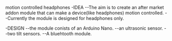 motion controlled headphones
-IDEA
--The aim is to create an after market addon module that can make a device(like headphones) motion controlled. 
--Currently the module is designed for headphones only.

-DESIGN
--the module conists of an Arduino Nano.
--an ultrasonic sensor.
--two tilt sensors.
--A bluehtooth module.
